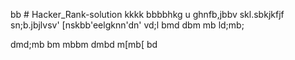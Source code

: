 bb # Hacker_Rank-solution
kkkk
bbbbhkg
u
ghnfb,jbbv
skl.sbkjkfjf
sn;b.jbjlvsv'
[nskbb'eelgknn'dn'
vd;l
bmd
dbm
mb
ld;mb;

dmd;mb
bm
mbbm
dmbd
m[mb[
bd
